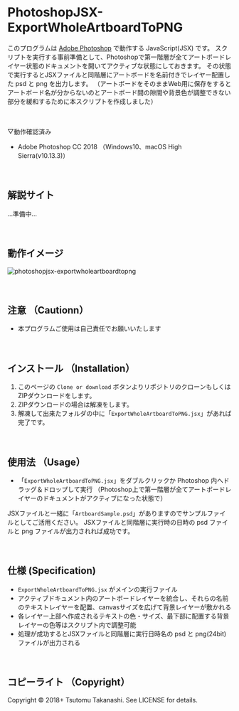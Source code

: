 # PhotoshopJSX-ExportWholeArtboardToPNG

このプログラムは [Adobe Photoshop](http://www.adobe.com/jp/products/photoshop.html) で動作する JavaScript(JSX) です。
スクリプトを実行する事前準備として、Photoshopで第一階層が全てアートボードレイヤー状態のドキュメントを開いてアクティブな状態にしておきます。
その状態で実行するとJSXファイルと同階層にアートボードを名前付きでレイヤー配置した psd と png を出力します。
（アートボードをそのままWeb用に保存をするとアートボード名が分からないのとアートボード間の隙間や背景色が調整できない部分を緩和するために本スクリプトを作成しました）
<br><br><br>


▽動作確認済み
* Adobe Photoshop CC 2018 （Windows10、macOS High Sierra(v10.13.3)）
<br><br><br>


## 解説サイト

...準備中...
<br><br><br>


## 動作イメージ
![photoshopjsx-exportwholeartboardtopng](https://user-images.githubusercontent.com/5539081/47267915-f48bc480-d584-11e8-8121-7a38814dc81e.gif)
<br><br><br>



## 注意 （Cautionn）

* 本プログラムご使用は自己責任でお願いいたします
<br><br><br>



## インストール （Installation）

1. このページの `Clone or download` ボタンよりリポジトリのクローンもしくはZIPダウンロードをします。
2. ZIPダウンロードの場合は解凍をします。
3. 解凍して出来たフォルダの中に「`ExportWholeArtboardToPNG.jsx`」があれば完了です。
<br><br><br>



## 使用法 （Usage）

* 「`ExportWholeArtboardToPNG.jsx`」をダブルクリックか Photoshop 内へドラッグ＆ドロップして実行
（Photoshop上で第一階層が全てアートボードレイヤーのドキュメントがアクティブになった状態で）

JSXファイルと一緒に「`ArtboardSample.psd`」がありますのでサンプルファイルとしてご活用ください。
JSXファイルと同階層に実行時の日時の psd ファイルと png ファイルが出力されれば成功です。
<br><br><br>



## 仕様 (Specification)

* `ExportWholeArtboardToPNG.jsx` がメインの実行ファイル
* アクティブドキュメント内のアートボードレイヤーを統合し、それらの名前のテキストレイヤーを配置、canvasサイズを広げて背景レイヤーが敷かれる
* 各レイヤー上部へ作成されるテキストの色・サイズ、最下部に配置する背景レイヤーの色等はスクリプト内で調整可能
* 処理が成功するとJSXファイルと同階層に実行日時名の psd と png(24bit) ファイルが出力される
<br><br><br>


## コピーライト （Copyright）
Copyright © 2018+ Tsutomu Takanashi. See LICENSE for details.
